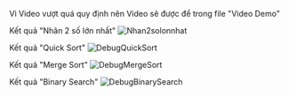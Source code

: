 Vì Video vượt quá quy định nên Video sẽ được để trong file "Video Demo"

Kết quả "Nhân 2 số lớn nhất"
![Nhan2solonnhat](https://github.com/hugo6428/2033210550_PhamTranMinhNhat_PTTKTT/assets/105966382/40010bd8-0661-460e-836a-0e5d025588ac)

Kết quả "Quick Sort"
![DebugQuickSort](https://github.com/hugo6428/2033210550_PhamTranMinhNhat_PTTKTT/assets/105966382/696f8bec-3a73-4174-8f65-9701e674a9e2)

Kết quả "Merge Sort"
![DebugMergeSort](https://github.com/hugo6428/2033210550_PhamTranMinhNhat_PTTKTT/assets/105966382/09f73c41-d0e4-416c-8bfc-33eb34ba253c)

Kết quả "Binary Search"
![DebugBinarySearch](https://github.com/hugo6428/2033210550_PhamTranMinhNhat_PTTKTT/assets/105966382/33f6c9ad-b038-46f0-b45b-59408e26f4ff)
